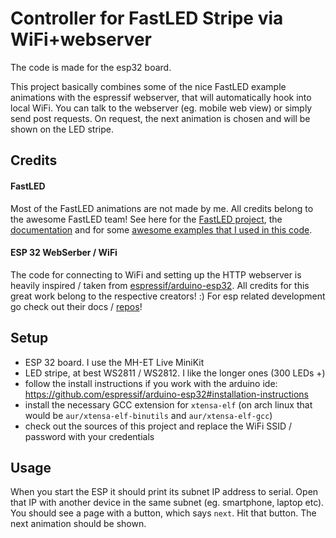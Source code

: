 # Controller for FastLED Stripe via WiFi+webserver

The code is made for the esp32 board.

This project basically combines some of the nice FastLED example animations with the espressif webserver, that will automatically hook into local WiFi. You can talk to the webserver (eg. mobile web view) or simply send post requests. On request, the next animation is chosen and will be shown on the LED stripe.

## Credits

#### FastLED
Most of the FastLED animations are not made by me. All credits belong to the awesome FastLED team! See here for the [FastLED project](https://github.com/FastLED), the [documentation](http://fastled.io) and for some [awesome examples that I used in this code](https://github.com/FastLED/FastLED/blob/master/examples/DemoReel100/DemoReel100.ino).

#### ESP 32 WebSerber / WiFi
The code for connecting to WiFi and setting up the HTTP webserver is heavily inspired / taken from [espressif/arduino-esp32](https://github.com/espressif/arduino-esp32). All credits for this great work belong to the respective creators! :)
For esp related development go check out their docs / [repos](https://github.com/espressif)!

## Setup

- ESP 32 board. I use the MH-ET Live MiniKit
- LED stripe, at best WS2811 / WS2812. I like the longer ones (300 LEDs +)
- follow the install instructions if you work with the arduino ide: https://github.com/espressif/arduino-esp32#installation-instructions
- install the necessary GCC extension for `xtensa-elf` (on arch linux that would be `aur/xtensa-elf-binutils` and `aur/xtensa-elf-gcc`)
- check out the sources of this project and replace the WiFi SSID / password with your credentials


## Usage

When you start the ESP it should print its subnet IP address to serial. Open that IP with another device in the same subnet (eg. smartphone, laptop etc). You should see a page with a button, which says `next`. Hit that button. The next animation should be shown.